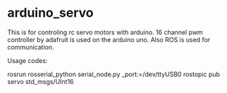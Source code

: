# arduino_servo
This  is for controling rc servo motors with arduino. 16 channel pwm controller by
adafruit is used on the arduino uno. Also ROS is used for communication.

Usage codes:

rosrun rosserial_python serial_node.py _port:=/dev/ttyUSB0
rostopic pub servo std_msgs/UInt16  <angle>
